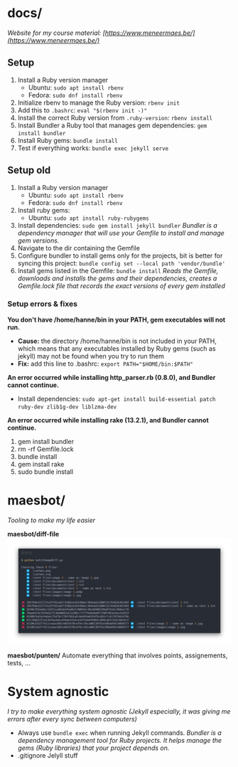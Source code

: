 # docs/
*Website for my course material: [https://www.meneermaes.be/](https://www.meneermaes.be/)*

## Setup
1. Install a Ruby version manager
    - Ubuntu: `sudo apt install rbenv`
    - Fedora: `sudo dnf install rbenv`
2. Initialize rbenv to manage the Ruby version: `rbenv init`
3. Add this to `.bashrc`: `eval "$(rbenv init -)"`
4. Install the correct Ruby version from `.ruby-version`: `rbenv install`
5. Install Bundler a Ruby tool that manages gem dependencies: `gem install bundler`
5. Install Ruby gems: `bundle install`
6. Test if everything works: `bundle exec jekyll serve`

## Setup old
1. Install a Ruby version manager
    - Ubuntu: `sudo apt install rbenv`
    - Fedora: `sudo dnf install rbenv`
1. Install ruby gems:
    - Ubuntu: `sudo apt install ruby-rubygems`
2. Install dependencies: `sudo gem install jekyll bundler`
    *Bundler is a dependency manager that will use your Gemfile to install and manage gem versions.*
3. Navigate to the dir containing the Gemfile
4. Configure bundler to install gems only for the projects, bit is better for syncing this project: `bundle config set --local path 'vendor/bundle'`
5. Install gems listed in the Gemfile: `bundle install`
    *Reads the Gemfile, downloads and installs the gems and their dependencies, creates a Gemfile.lock file that records the exact versions of every gem installed*

### Setup errors & fixes

**You don't have /home/hanne/bin in your PATH, gem executables will not run.**
- **Cause:** the directory /home/hanne/bin is not included in your PATH, which means that any executables installed by Ruby gems (such as jekyll) may not be found when you try to run them
- **Fix:** add this line to .bashrc: `export PATH="$HOME/bin:$PATH"`

**An error occurred while installing http_parser.rb (0.8.0), and Bundler cannot continue.**
- Install dependencies: `sudo apt-get install build-essential patch ruby-dev zlib1g-dev liblzma-dev`

**An error occurred while installing rake (13.2.1), and Bundler cannot continue.**
1. gem install bundler
2. rm -rf Gemfile.lock
3. bundle install
4. gem install rake
5. sudo bundle install

# maesbot/
*Tooling to make my life easier*

**maesbot/diff-file**
![diff-fileTerminal output](readme/carbon.png)

**maesbot/punten/**
Automate everything that involves points, assignements, tests, ...

# System agnostic
*I try to make everything system agnostic (Jekyll especially, it was giving me errors after every sync between computers)*

- Always use `bundle exec` when running Jekyll commands.
    *Bundler is a dependency management tool for Ruby projects. It helps manage the gems (Ruby libraries) that your project depends on.*
- .gitignore Jelyll stuff
